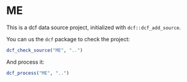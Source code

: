 # ME

This is a dcf data source project, initialized with `dcf::dcf_add_source`.

You can us the `dcf` package to check the project:

```R
dcf_check_source("ME", "..")
```

And process it:

```R
dcf_process("ME", "..")
```
